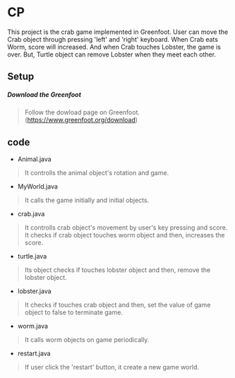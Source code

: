 # CP
 This project is the crab game implemented in Greenfoot. User can move the Crab object through pressing 'left' and 'right' keyboard. When Crab eats Worm, score will increased. And when Crab touches Lobster, the game is over. But, Turtle object can remove Lobster when they meet each other.

## Setup

##### Download the Greenfoot

> Follow the dowload page on Greenfoot. (https://www.greenfoot.org/download)

## code
* Animal.java
>It controlls the animal object's rotation and game.

* MyWorld.java
>It calls the game initially and initial objects.

* crab.java
>It controlls crab object's movement by user's key pressing and score. It checks if crab object touches worm object and then, increases the score. 

* turtle.java
>Its object checks if touches lobster object and then, remove the lobster object.

* lobster.java
>It checks if touches crab object and then, set the value of game object to false to terminate game. 

* worm.java
>It calls worm objects on game periodically.

* restart.java
>If user click the 'restart' button, it create a new game world.
